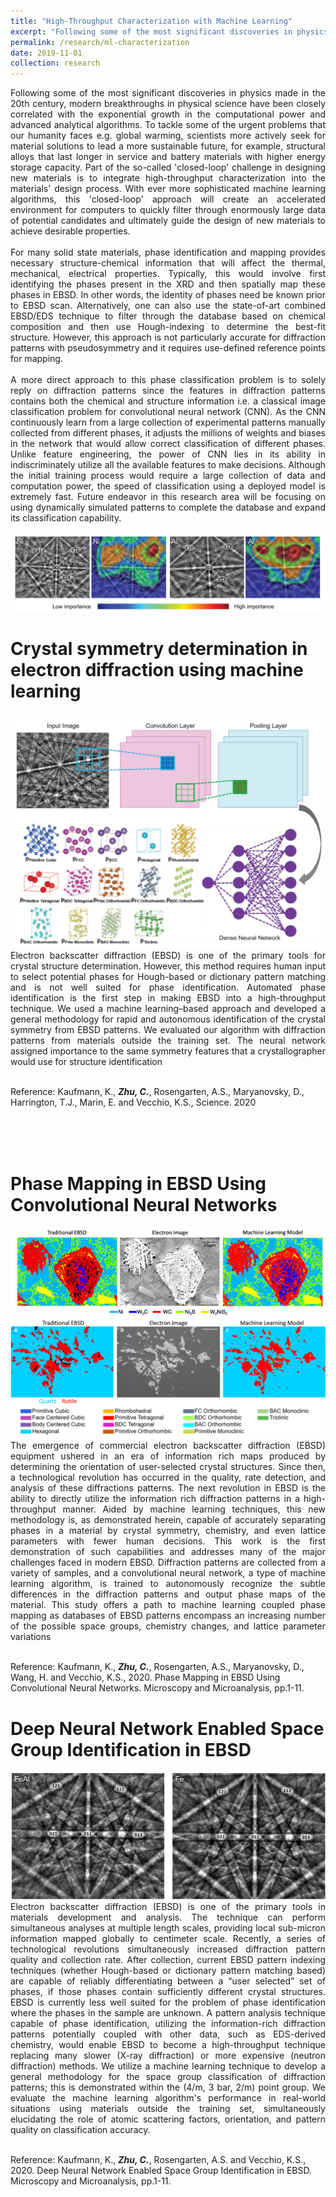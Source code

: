 ```yaml
---
title: "High-Throughput Characterization with Machine Learning"
excerpt: "Following some of the most significant discoveries in physics made in the 20th century, modern breakthroughs in physical science have been closely correlated with the exponential growth in the computational power and advanced analytical algorithms. To tackle some of the urgent problems that our humanity faces such as global warming, scientists more actively seek for material solutions to lead a more sustainable future, for example, structural alloys that last longer in service and battery materials with higher energy storage capacity. Part of the so-called 'closed-loop' challenge in designing new materials is to integrate high-throughput characterization into the materials' design process. With ever more sophisticated machine learning algorithms... <br/><img src='/images/ML-importance.png'>"
permalink: /research/ml-characterization
date: 2019-11-01
collection: research
---
```


<div style="text-align: justify"> Following some of the most significant discoveries in physics made in the 20th century, modern breakthroughs in physical science have been closely correlated with the exponential growth in the computational power and advanced analytical algorithms. To tackle some of the urgent problems that our humanity faces e.g. global warming, scientists more actively seek for material solutions to lead a more sustainable future, for example, structural alloys that last longer in service and battery materials with higher energy storage capacity. Part of the so-called 'closed-loop' challenge in designing new materials is to integrate high-throughput characterization into the materials' design process. With ever more sophisticated machine learning algorithms, this 'closed-loop' approach will create an accelerated environment for computers to quickly filter through enormously large data of potential candidates and ultimately guide the design of new materials to achieve desirable properties. </div>
<br />

<div style="text-align: justify"> For many solid state materials, phase identification and mapping provides necessary structure-chemical information that will affect the thermal, mechanical, electrical properties. Typically, this would involve first identifying the phases present in the XRD and then spatially map these phases in EBSD. In other words, the identity of phases need be known prior to EBSD scan. Alternatively, one can also use the state-of-art combined EBSD/EDS technique to filter through the database based on chemical composition and then use Hough-indexing to determine the best-fit structure. However, this approach is not particularly accurate for diffraction patterns with pseudosymmetry and it requires use-defined reference points for mapping. </div>
<br />

<div style="text-align: justify"> A more direct approach to this phase classification problem is to solely reply on diffraction patterns since the features in diffraction patterns contains both the chemical and structure information i.e. a classical image classification problem for convolutional neural network (CNN). As the CNN continuously learn from a large collection of experimental patterns manually collected from different phases, it adjusts the millions of weights and biases in the network that would allow correct classification of different phases. Unlike feature engineering, the power of CNN lies in its ability in indiscriminately utilize all the available features to make decisions. Although the initial training process would require a large collection of data and computation power, the speed of classification using a deployed model is extremely fast. Future endeavor in this research area will be focusing on using dynamically simulated patterns to complete the database and expand its classification capability. </div>
<br />

<img src='/images/ML-importance.png' class="center"> 
<br />

Crystal symmetry determination in electron diffraction using machine learning
====
<img src='/images/cnn-ebsd.png' class="center"> 
<br />

<div style="text-align: justify"> Electron backscatter diffraction (EBSD) is one of the primary tools for crystal structure determination.
However, this method requires human input to select potential phases for Hough-based or dictionary pattern matching and is not well suited for phase identification. Automated phase identification is the first step in making EBSD into a high-throughput technique. We used a machine learning–based approach and developed a general methodology for rapid and autonomous identification of the crystal symmetry from EBSD patterns. We evaluated our algorithm with diffraction patterns from materials outside the training set. The neural network assigned importance to the same symmetry features that a crystallographer would use for structure identification</div>
<br />

Reference: Kaufmann, K., ***Zhu, C.***, Rosengarten, A.S., Maryanovsky, D., Harrington, T.J., Marin, E. and Vecchio, K.S., Science. 2020

<br />
<br />
<br />

Phase Mapping in EBSD Using Convolutional Neural Networks
====
<img src='/images/ML-phasemaps.png' class="center"> 
<br />
<img src='/images/ML-phasemaps-2.png' class="center"> 
<br />
<div style="text-align: justify"> The emergence of commercial electron backscatter diffraction (EBSD) equipment ushered in an era of information rich maps produced by determining the orientation of user-selected crystal structures. Since then, a technological revolution has occurred in the quality, rate detection, and analysis of these diffractions patterns. The next revolution in EBSD is the ability to directly utilize the information rich diffraction patterns in a high-throughput manner. Aided by machine learning techniques, this new methodology is, as demonstrated herein, capable of accurately separating phases in a material by crystal symmetry, chemistry, and even lattice parameters with fewer human decisions. This work is the first demonstration of such capabilities and addresses many of the major challenges faced in modern EBSD. Diffraction patterns are collected from a variety of samples, and a convolutional neural network, a type of machine learning algorithm, is trained to autonomously recognize the subtle differences in the diffraction patterns and output phase maps of the material. This study offers a path to machine learning coupled phase mapping as databases of EBSD patterns encompass an increasing number of the possible space groups, chemistry changes, and lattice parameter variations </div>
<br />

Reference: Kaufmann, K., ***Zhu, C.***, Rosengarten, A.S., Maryanovsky, D., Wang, H. and Vecchio, K.S., 2020. Phase Mapping in EBSD Using Convolutional Neural Networks. Microscopy and Microanalysis, pp.1-11. 

Deep Neural Network Enabled Space Group Identification in EBSD
=====

<img src='/images/space group-ml.png' class="center"> 
<br />

<div style="text-align: justify"> Electron backscatter diffraction (EBSD) is one of the primary tools in materials development and analysis. The technique can perform simultaneous analyses at multiple length scales, providing local sub-micron information mapped globally to centimeter scale. Recently, a series of technological revolutions simultaneously increased diffraction pattern quality and collection rate. After collection, current EBSD pattern indexing techniques (whether Hough-based or dictionary pattern matching based) are capable of reliably differentiating between a “user selected” set of phases, if those phases contain sufficiently different crystal structures. EBSD is currently less well suited for the problem of phase identification where the phases in the sample are unknown. A pattern analysis technique capable of phase identification, utilizing the information-rich diffraction patterns potentially coupled with other data, such as EDS-derived chemistry, would enable EBSD to become a high-throughput technique replacing many slower (X-ray diffraction) or more expensive (neutron diffraction) methods. We utilize a machine learning technique to develop a general methodology for the space group classification of diffraction patterns; this is demonstrated within the (4/m, 3 bar, 2/m) point group. We evaluate the machine learning algorithm's performance in real-world situations using materials outside the training set, simultaneously elucidating the role of atomic scattering factors, orientation, and pattern quality on classification accuracy. </div>
<br />

Reference: Kaufmann, K., ***Zhu, C.***, Rosengarten, A.S. and Vecchio, K.S., 2020. Deep Neural Network Enabled Space Group Identification in EBSD. Microscopy and Microanalysis, pp.1-11.